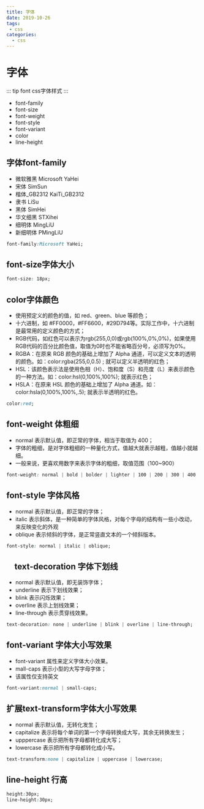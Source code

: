 ```yaml
--- 
title: 字体
date: 2019-10-26
tags: 
 - css
categories:
  - css
---
```


# 字体

::: tip font
css字体样式
:::

+ font-family 
+ font-size
+ font-weight
+ font-style
+ font-variant
+ color
+ line-height

## 字体font-family

+ 微软雅黑	Microsoft YaHei
+ 宋体	SimSun
+ 楷体_GB2312	KaiTi_GB2312
+ 隶书	LiSu
+ 黑体	SimHei
+ 华文细黑	STXihei
+ 细明体	MingLiU
+ 新细明体	PMingLiU

```css
font-family:Microsoft YaHei;
```

## font-size字体大小

```css
font-size: 18px;
```
## color字体颜色

+ 使用预定义的颜色的值，如 red、green、blue 等颜色；
+ 十六进制，如 #FF0000，#FF6600，#29D794等。实际工作中，十六进制是最常用的定义颜色的方式；
+ RGB代码，如红色可以表示为rgb(255,0,0)或rgb(100%,0%,0%)，如果使用RGB代码的百分比颜色值，取值为0时也不能省略百分号，必须写为0%。
+ RGBA：在原来 RGB 颜色的基础上增加了 Alpha 通道，可以定义文本的透明的颜色。如：color:rgba(255,0,0.5) ; 就可以定义半透明的红色；
+ HSL：该颜色表示法是使用色相（H）、饱和度（S）和亮度（L）来表示颜色的一种方法。如：color:hsl(0,100%,100%); 就表示红色；
+ HSLA：在原来 HSL 颜色的基础上增加了 Alpha 通道。如：color:hsla(0,100%,100%,.5); 就表示半透明的红色。


```css
color:red;
```
## font-weight 体粗细

+ normal  表示默认值，即正常的字体，相当于取值为 400；
+ 字体的粗细，是对字体粗细的一种量化方式，值越大就表示越粗，值越小就越细。
+ 一般来说，更喜欢用数字来表示字体的粗细，取值范围（100~900）

```css
font-weight: normal | bold | bolder | lighter | 100 | 200 | 300 | 400 | 500 | 600 | 700 | 800 | 900;

```

## font-style 字体风格

+ normal 表示默认值，即正常的字体；
+ italic 表示斜体，是一种简单的字体风格，对每个字母的结构有一些小改动，来反映变化的外观
+ oblique 表示倾斜的字体，是正常竖直文本的一个倾斜版本。

```css
font-style: normal | italic | oblique;
```

## 　text-decoration 字体下划线

+ normal 表示默认值，即无装饰字体；
+ underline 表示下划线效果；
+ blink 表示闪烁效果；
+ overline 表示上划线效果；
+ line-through 表示贯穿线效果。

```css
text-decoration: none | underline | blink | overline | line-through;
```
## font-variant 字体大小写效果

+ font-variant 属性来定义字体大小效果。
+ mall-caps 表示小型的大写字母字体；
+  该属性仅支持英文

```css
font-variant:normal | small-caps;
```
## 扩展text-transform字体大小写效果

+ normal 表示默认值，无转化发生；
+ capitalize 表示将每个单词的第一个字母转换成大写，其余无转换发生；
+  upppercase 表示把所有字母都转化成大写；
+ lowercase 表示把所有字母都转化成小写。　

```css
text-transform:none | capitalize | uppercase | lowercase;
```
## line-height 行高

```css
height:30px;
line-height:30px;

```

